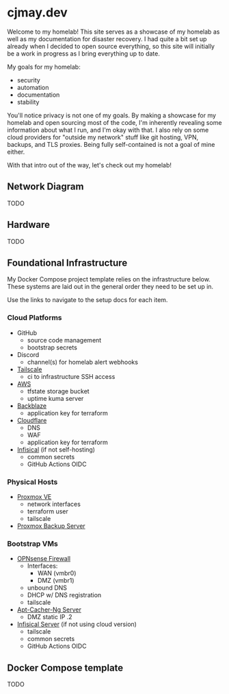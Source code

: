 # cjmay.dev

Welcome to my homelab! This site serves as a showcase of my homelab as well as my documentation for disaster recovery. I had quite a bit set up already when I decided to open source everything, so this site will initially be a work in progress as I bring everything up to date.

My goals for my homelab:

* security
* automation
* documentation
* stability

You'll notice privacy is not one of my goals. By making a showcase for my homelab and open sourcing most of the code, I'm inherently revealing some information about what I run, and I'm okay with that. I also rely on some cloud providers for "outside my network" stuff like git hosting, VPN, backups, and TLS proxies. Being fully self-contained is not a goal of mine either.

With that intro out of the way, let's check out my homelab!

## Network Diagram

TODO

## Hardware

TODO

## Foundational Infrastructure

My Docker Compose project template relies on the infrastructure below. These systems are laid out in the general order they need to be set up in.

Use the links to navigate to the setup docs for each item.

### Cloud Platforms

* GitHub
  * source code management
  * bootstrap secrets
* Discord
  * channel(s) for homelab alert webhooks
* [Tailscale](./docs/tailscale/setup)
  * ci to infrastructure SSH access
* [AWS](./docs/aws/setup)
  * tfstate storage bucket
  * uptime kuma server
* [Backblaze](./docs/backblaze/setup)
  * application key for terraform
* [Cloudflare](./docs/cloudflare/setup)
  * DNS
  * WAF
  * application key for terraform
* [Infisical](./docs/infisical/cloud/setup) (if not self-hosting)
  * common secrets
  * GitHub Actions OIDC

### Physical Hosts

* [Proxmox VE](./docs/proxmox/ve/setup)
  * network interfaces
  * terraform user
  * tailscale
* [Proxmox Backup Server](./docs/proxmox/backup-server/setup)

### Bootstrap VMs

* [OPNsense Firewall](./docs/opnsense/setup)
  * Interfaces:
    * WAN (vmbr0)
    * DMZ (vmbr1)
  * unbound DNS
  * DHCP w/ DNS registration
  * tailscale
* [Apt-Cacher-Ng Server](./docs/apt-cache/setup)
  * DMZ static IP .2
* [Infisical Server](./docs/infisical/self-hosted/setup) (if not using cloud version)
  * tailscale
  * common secrets
  * GitHub Actions OIDC

## Docker Compose template

TODO
